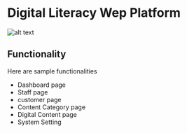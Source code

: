 # Digital Literacy Wep Platform
![alt text](http://purposefultechnology.weebly.com/uploads/8/9/6/3/8963208/7711420.jpg?414)

## Functionality
Here are sample functionalities
- Dashboard page
- Staff page
- customer page
- Content Category page
- Digital Content page
- System Setting
